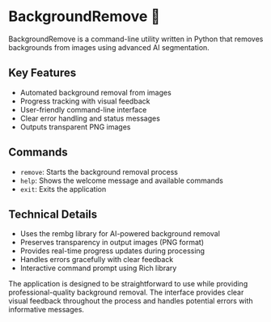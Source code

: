 # BackgroundRemove 🎨

BackgroundRemove is a command-line utility written in Python that removes backgrounds from images using advanced AI segmentation.

## Key Features
- Automated background removal from images
- Progress tracking with visual feedback
- User-friendly command-line interface
- Clear error handling and status messages
- Outputs transparent PNG images

## Commands
- `remove`: Starts the background removal process
- `help`: Shows the welcome message and available commands
- `exit`: Exits the application

## Technical Details
- Uses the rembg library for AI-powered background removal
- Preserves transparency in output images (PNG format)
- Provides real-time progress updates during processing
- Handles errors gracefully with clear feedback
- Interactive command prompt using Rich library

The application is designed to be straightforward to use while providing professional-quality background removal. The interface provides clear visual feedback throughout the process and handles potential errors with informative messages.
